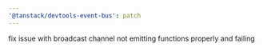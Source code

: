 ```yaml
---
'@tanstack/devtools-event-bus': patch
---
```


fix issue with broadcast channel not emitting functions properly and failing
